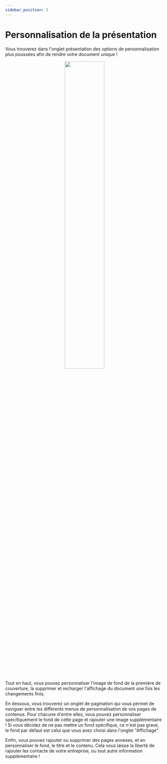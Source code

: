 ```yaml
---
sidebar_position: 3
---
```


# Personnalisation de la présentation

Vous trouverez dans l'onglet présentation des options de personnalisation plus poussées afin de rendre votre document unique !

<p align="center">
<img src={require('./images/exemple_veep_presentation.jpg').default} width="50%"/>
</p>

Tout en haut, vous pouvez personnaliser l'image de fond de la première de couverture, la supprimer et recharger l'affichage du document une fois les changements finis.

En dessous, vous trouverez un onglet de pagination qui vous permet de naviguer entre les différents menus de personnalisation de vos pages de contenus. Pour chacune d'entre elles, vous pouvez personnaliser spécifiquement le fond de cette page et rajouter une image supplémentaire !
Si vous décidez de ne pas mettre un fond spécifique, ce n'est pas grave, le fond par défaut est celui que vous avez choisi dans l'onglet "Affichage".

Enfin, vous pouvez rajouter ou supprimer des pages annexes, et en personnaliser le fond, le titre et le contenu. Cela vous laisse la liberté de rajouter les contacte de votre entreprise, ou tout autre information supplémentaire !
